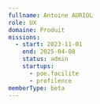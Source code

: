 ```yaml
---
fullname: Antoine AURIOL
role: UX
domaine: Produit
missions:
  - start: 2023-11-01
    end: 2025-04-08
    status: admin
    startups:
      - poe.facilite
      - profilence
memberType: beta
---
```

